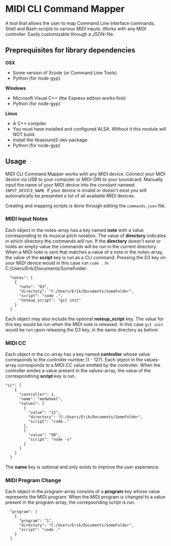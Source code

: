 # MIDI CLI Command Mapper
A tool that allows the user to map Command Line Interface commands, Shell and Bash-scripts to various MIDI inputs. Works with any MIDI controller. Easily customizable through a JSON-file.

## Preprequisites for library dependencies
**OSX**
- Some version of Xcode (or Command Line Tools)
- Python (for node-gyp)

**Windows**
- Microsoft Visual C++ (the Express edition works fine)
- Python (for node-gyp)

**Linux**
- A C++ compiler
- You must have installed and configured ALSA. Without it this module will NOT build.
- Install the libasound2-dev package.
- Python (for node-gyp)

## Usage
MIDI CLI Command Mapper works with any MIDI device. Connect your MIDI device via USB to your computer or MIDI-DIN to your soundcard.
Manually input the name of your MIDI device into the constant nameed `INPUT_DEVICE_NAME`. If your device is invalid or doesn't exist you will automatically be presented a list of all available MIDI devices.

Creating and mapping scripts is done through editing the `commands.json` file.

### MIDI Input Notes
Each object in the notes-array has a key named **note** with a value corresponding to its musical pitch notation. The value of **directory** indicates in which directory the commands will run. If the **directory** doesn't exist or holds an empty value the commands will be run in the current directory. When a MIDI note is sent that matches a value of a note in the notes-array, the value of the **script** key is run as a CLI command. Pressing the D3 key on your MIDI device would in this case run `code .` in C:/Users/Erik/Documents/SomeFolder.
```
  "notes": [
    {
      "note": "D3",
      "directory": "C:/Users/Erik/Documents/SomeFolder",
      "script": "code .",
      "noteup_script": "git init"
    }
  ]
```
Each object may also include the optional **noteup_script** key. The value for this key would be run when the MIDI note is released. In this case `git init` would be run upon releasing the D3 key, in the same directory as before.

### MIDI CC
Each object in the cc-array has a key named **controller** whose value corresponds to the controller number (1 - 127). Each object in the values-array corresponds to a MIDI CC value emitted by the controller. When the controller emites a value present in the values-array, the value of the correspondning **script** key is run.

```
"cc": [
    {
      "controller": 1,
      "name": "modwheel",
      "values": [
        {
          "value": "12",
          "directory": "C:/Users/Erik/Documents/SomeFolder",
          "script": "code ."
        },
        {
          "value": "99",
          "script": "node -v"
        }
      ]
    }
  ]
```
The **name** key is optional and only exists to improve the user experience.

### MIDI Program Change
Each object in the program-array consists of a **program** key whose value represents the MIDI program. When the MIDI program is changed to a value present in the program-array, the correpsonding script is run.

```
  "program": [
    {
      "program": "1",
      "directory": "C:/Users/Erik/Documents/SomeFolder",
      "script": "code ."
    }
  ]
```
